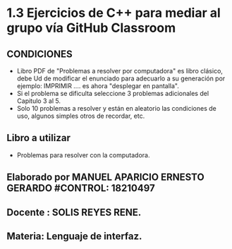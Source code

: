 # 1.3  Ejercicios de C++ para mediar al grupo vía GitHub Classroom

## CONDICIONES 
- Libro PDF de "Problemas a resolver por computadora" es libro clásico, debe Ud de modificar el enunciado para adecuarlo a su generación por ejemplo: IMPRIMIR .... es ahora "desplegar en pantalla".
- Si el problema se dificulta seleccione 3 problemas adicionales del Capitulo 3 al 5.
- Solo 10 problemas a resolver y están en aleatorio las condiciones de uso, algunos simples otros de recordar, etc.

## Libro a utilizar
- Problemas para resolver con la computadora.

## Elaborado por MANUEL APARICIO ERNESTO GERARDO #CONTROL: 18210497

## Docente : SOLIS REYES RENE.

## Materia: Lenguaje de interfaz.
